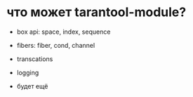 
# что может tarantool-module?

- box api: space, index, sequence
- fibers: fiber, cond, channel
- transcations
- logging

- будет ещё

































